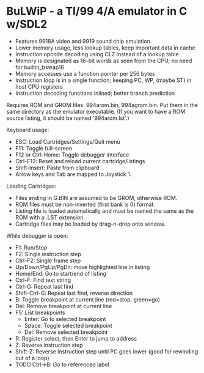 # BuLWiP - a TI/99 4/A emulator in C w/SDL2

- Features 9918A video and 9919 sound chip emulation.
- Lower memory usage, less lookup tables, keep important data in cache
- Instruction opcode decoding using CLZ instead of a lookup table
- Memory is designated as 16-bit words as seen from the CPU; no need for builtin_bswap16
- Memory accesses use a function pointer per 256 bytes
- Instruction loop is in a single function; keeping PC, WP, (maybe ST) in host CPU registers
- Instruction decoding functions inlined; better branch prediction

Requires ROM and GROM files: 994arom.bin, 994agrom.bin.  Put them in the same directory as the emulator executable. 
(If you want to have a ROM source listing, it should be named '994arom.lst'.)

Keyboard usage:
- ESC: Load Cartridges/Settings/Quit menu
- F11: Toggle full-screen
- F12 or Ctrl-Home: Toggle debugger interface
- Ctrl-F12: Reset and reload current cartridge/listings
- Shift-Insert: Paste from clipboard
- Arrow keys and Tab are mapped to Joystick 1.

Loading Cartridges:
- Files ending in G.BIN are assumed to be GROM, otherwise ROM.
- ROM files must be non-inverted (first bank is 0) format.
- Listing file is loaded automatically and must be named the same as the ROM with a .LST extension.
- Cartridge files may be loaded by drag-n-drop onto window.

While debugger is open:
- F1: Run/Stop
- F2: Single instruction step
- Ctrl-F2: Single frame step
- Up/Down/PgUp/PgDn: move highlighted line in listing
- Home/End: Go to start/end of listing
- Ctrl-F: Find text string
- Ctrl-G: Repeat last find
- Shift-Ctrl-G: Repeat last find, reverse direction
- B: Toggle breakpoint at current line (red=stop, green=go)
- Del: Remove breakpoint at current line
- F5: List breakpoints
  - Enter: Go to selected breakpoint
  - Space: Toggle selected breakpoint
  - Del: Remove selected breakpoint
- R: Register select, then Enter to jump to address
- Z: Reverse instruction step
- Shift-Z: Reverse instruction step until PC goes lower (good for rewinding out of a loop)
- TODO Ctrl->B: Go to referenced label


